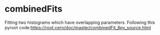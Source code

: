 # combinedFits
Fitting two histograms which have overlapping parameters. Following this pyroot code:https://root.cern/doc/master/combinedFit_8py_source.html
